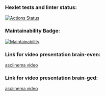 ### Hexlet tests and linter status:
[![Actions Status](https://github.com/arnautovd/python-project-lvl1/workflows/hexlet-check/badge.svg)](https://github.com/arnautovd/python-project-lvl1/actions)
### Maintainability Badge:
[![Maintainability](https://api.codeclimate.com/v1/badges/969929737ed06621351a/maintainability)](https://codeclimate.com/github/arnautovd/python-project-lvl1/maintainability)
### Link for video presentation brain-even:
[asciinema video](https://asciinema.org/a/clZ8FxtLamoDZaWy6leizr07m)
### Link for video presentation brain-gcd:
[asciinema video](https://asciinema.org/a/BJOITG84vTXCSZa9sX3K3bU4q)